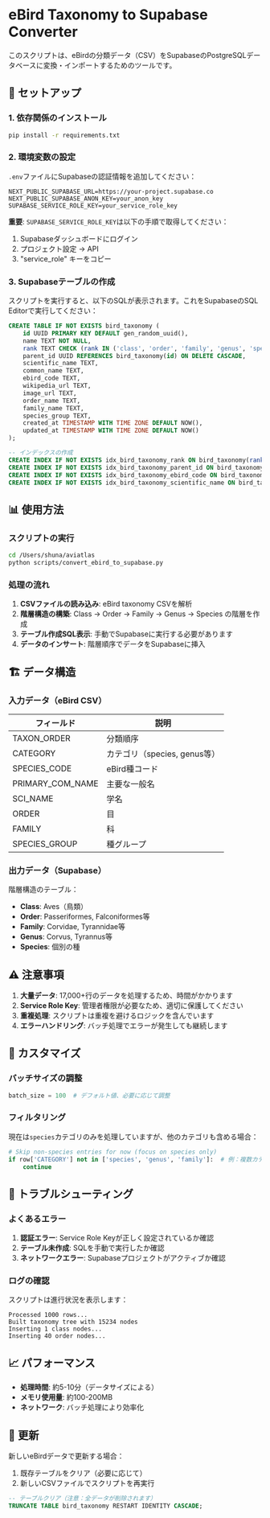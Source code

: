 # eBird Taxonomy to Supabase Converter

このスクリプトは、eBirdの分類データ（CSV）をSupabaseのPostgreSQLデータベースに変換・インポートするためのツールです。

## 🚀 セットアップ

### 1. 依存関係のインストール

```bash
pip install -r requirements.txt
```

### 2. 環境変数の設定

`.env`ファイルにSupabaseの認証情報を追加してください：

```env
NEXT_PUBLIC_SUPABASE_URL=https://your-project.supabase.co
NEXT_PUBLIC_SUPABASE_ANON_KEY=your_anon_key
SUPABASE_SERVICE_ROLE_KEY=your_service_role_key
```

**重要**: `SUPABASE_SERVICE_ROLE_KEY`は以下の手順で取得してください：
1. Supabaseダッシュボードにログイン
2. プロジェクト設定 → API
3. "service_role" キーをコピー

### 3. Supabaseテーブルの作成

スクリプトを実行すると、以下のSQLが表示されます。これをSupabaseのSQL Editorで実行してください：

```sql
CREATE TABLE IF NOT EXISTS bird_taxonomy (
    id UUID PRIMARY KEY DEFAULT gen_random_uuid(),
    name TEXT NOT NULL,
    rank TEXT CHECK (rank IN ('class', 'order', 'family', 'genus', 'species')) NOT NULL,
    parent_id UUID REFERENCES bird_taxonomy(id) ON DELETE CASCADE,
    scientific_name TEXT,
    common_name TEXT,
    ebird_code TEXT,
    wikipedia_url TEXT,
    image_url TEXT,
    order_name TEXT,
    family_name TEXT,
    species_group TEXT,
    created_at TIMESTAMP WITH TIME ZONE DEFAULT NOW(),
    updated_at TIMESTAMP WITH TIME ZONE DEFAULT NOW()
);

-- インデックスの作成
CREATE INDEX IF NOT EXISTS idx_bird_taxonomy_rank ON bird_taxonomy(rank);
CREATE INDEX IF NOT EXISTS idx_bird_taxonomy_parent_id ON bird_taxonomy(parent_id);
CREATE INDEX IF NOT EXISTS idx_bird_taxonomy_ebird_code ON bird_taxonomy(ebird_code);
CREATE INDEX IF NOT EXISTS idx_bird_taxonomy_scientific_name ON bird_taxonomy(scientific_name);
```

## 📊 使用方法

### スクリプトの実行

```bash
cd /Users/shuna/aviatlas
python scripts/convert_ebird_to_supabase.py
```

### 処理の流れ

1. **CSVファイルの読み込み**: eBird taxonomy CSVを解析
2. **階層構造の構築**: Class → Order → Family → Genus → Species の階層を作成
3. **テーブル作成SQL表示**: 手動でSupabaseに実行する必要があります
4. **データのインサート**: 階層順序でデータをSupabaseに挿入

## 🏗️ データ構造

### 入力データ（eBird CSV）

| フィールド | 説明 |
|-----------|------|
| TAXON_ORDER | 分類順序 |
| CATEGORY | カテゴリ（species, genus等） |
| SPECIES_CODE | eBird種コード |
| PRIMARY_COM_NAME | 主要な一般名 |
| SCI_NAME | 学名 |
| ORDER | 目 |
| FAMILY | 科 |
| SPECIES_GROUP | 種グループ |

### 出力データ（Supabase）

階層構造のテーブル：
- **Class**: Aves（鳥類）
- **Order**: Passeriformes, Falconiformes等
- **Family**: Corvidae, Tyrannidae等
- **Genus**: Corvus, Tyrannus等
- **Species**: 個別の種

## ⚠️ 注意事項

1. **大量データ**: 17,000+行のデータを処理するため、時間がかかります
2. **Service Role Key**: 管理者権限が必要なため、適切に保護してください
3. **重複処理**: スクリプトは重複を避けるロジックを含んでいます
4. **エラーハンドリング**: バッチ処理でエラーが発生しても継続します

## 🔧 カスタマイズ

### バッチサイズの調整

```python
batch_size = 100  # デフォルト値、必要に応じて調整
```

### フィルタリング

現在は`species`カテゴリのみを処理していますが、他のカテゴリも含める場合：

```python
# Skip non-species entries for now (focus on species only)
if row['CATEGORY'] not in ['species', 'genus', 'family']:  # 例：複数カテゴリを許可
    continue
```

## 🐛 トラブルシューティング

### よくあるエラー

1. **認証エラー**: Service Role Keyが正しく設定されているか確認
2. **テーブル未作成**: SQLを手動で実行したか確認
3. **ネットワークエラー**: Supabaseプロジェクトがアクティブか確認

### ログの確認

スクリプトは進行状況を表示します：
```
Processed 1000 rows...
Built taxonomy tree with 15234 nodes
Inserting 1 class nodes...
Inserting 40 order nodes...
```

## 📈 パフォーマンス

- **処理時間**: 約5-10分（データサイズによる）
- **メモリ使用量**: 約100-200MB
- **ネットワーク**: バッチ処理により効率化

## 🔄 更新

新しいeBirdデータで更新する場合：
1. 既存テーブルをクリア（必要に応じて）
2. 新しいCSVファイルでスクリプトを再実行

```sql
-- テーブルクリア（注意：全データが削除されます）
TRUNCATE TABLE bird_taxonomy RESTART IDENTITY CASCADE;
```